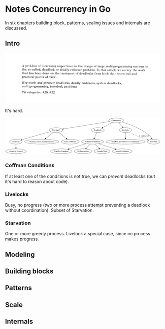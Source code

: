 # Notes Concurrency in Go

In six chapters building block, patterns, scaling issues and internals are discussed.

## Intro

![](images/deadly-embrace.png)

It's hard.

![](mch1.png)

### Coffman Conditions

If at least one of the conditions is not true, we can *prevent* deadlocks (but
it's hard to reason about code).

### Livelocks

Busy, no progress (two or more process attempt preventing a deadlock without
coordination). Subset of Starvation.

### Starvation

One or more greedy process. Livelock a special case, since no process makes progress.

## Modeling

## Building blocks

## Patterns

## Scale

## Internals



